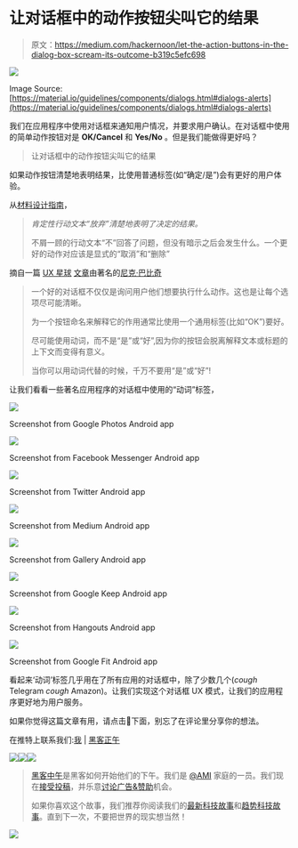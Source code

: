 # 让对话框中的动作按钮尖叫它的结果

> 原文：<https://medium.com/hackernoon/let-the-action-buttons-in-the-dialog-box-scream-its-outcome-b319c5efc698>

![](img/413b6cb63694d837d55b354480324d32.png)

Image Source: [https://material.io/guidelines/components/dialogs.html#dialogs-alerts](https://material.io/guidelines/components/dialogs.html#dialogs-alerts)

我们在应用程序中使用对话框来通知用户情况，并要求用户确认。在对话框中使用的简单动作按钮对是 **OK/Cancel** 和 **Yes/No** 。但是我们能做得更好吗？

> 让对话框中的动作按钮尖叫它的结果

如果动作按钮清楚地表明结果，比使用普通标签(如“确定/是”)会有更好的用户体验。

从[材料设计指南](https://material.io/guidelines/components/dialogs.html#dialogs-alerts)，

> *肯定性行动文本“放弃”清楚地表明了决定的结果。*
> 
> 不屑一顾的行动文本“不”回答了问题，但没有暗示之后会发生什么。一个更好的动作对应该是显式的“取消”和“删除”

摘自一篇 [UX 星球](https://uxplanet.org/) [文章](https://uxplanet.org/primary-secondary-action-buttons-c16df9b36150#.zhrqw89k0)由著名的[尼克·巴比奇](https://medium.com/u/bcab753a4d4e?source=post_page-----b319c5efc698--------------------------------)

> 一个好的对话框不仅仅是询问用户他们想要执行什么动作。这也是让每个选项尽可能清晰。
> 
> 为一个按钮命名来解释它的作用通常比使用一个通用标签(比如“OK”)要好。
> 
> 尽可能使用动词，而不是“是”或“好”,因为你的按钮会脱离解释文本或标题的上下文而变得有意义。
> 
> 当你可以用动词代替的时候，千万不要用“是”或“好”!

让我们看看一些著名应用程序的对话框中使用的“动词”标签，

![](img/a0c67ccc54711f300991f0c4bb8497d3.png)

Screenshot from Google Photos Android app

![](img/71fed09ff0a3ec7d86faa56691ef56e3.png)

Screenshot from Facebook Messenger Android app

![](img/c8e8b248d69fbf75feaa81331ea6d655.png)

Screenshot from Twitter Android app

![](img/ad2d6bb3815effd92114309776cc7f78.png)

Screenshot from Medium Android app

![](img/45fc913901b7dba0161a624acf0c5e79.png)

Screenshot from Gallery Android app

![](img/5b0265bb4dc4cca79784167f03c2e4a3.png)

Screenshot from Google Keep Android app

![](img/7d4f1230fbd1d3b4394eddae0694c8cd.png)

Screenshot from Hangouts Android app

![](img/98f0c1d4cb84eb6f6297115e15d0517a.png)

Screenshot from Google Fit Android app

看起来‘动词’标签几乎用在了所有应用的对话框中，除了少数几个(*cough* Telegram *cough* Amazon)。让我们实现这个对话框 UX 模式，让我们的应用程序更好地为用户服务。

如果你觉得这篇文章有用，请点击💚下面，别忘了在评论里分享你的想法。

在推特上联系我们:[我](https://twitter.com/Dineshbabuhunky) | [黑客正午](https://twitter.com/hackernoon)

[![](img/50ef4044ecd4e250b5d50f368b775d38.png)](http://bit.ly/HackernoonFB)[![](img/979d9a46439d5aebbdcdca574e21dc81.png)](https://goo.gl/k7XYbx)[![](img/2930ba6bd2c12218fdbbf7e02c8746ff.png)](https://goo.gl/4ofytp)

> [黑客中午](http://bit.ly/Hackernoon)是黑客如何开始他们的下午。我们是 [@AMI](http://bit.ly/atAMIatAMI) 家庭的一员。我们现在[接受投稿](http://bit.ly/hackernoonsubmission)，并乐意[讨论广告&赞助](mailto:partners@amipublications.com)机会。
> 
> 如果你喜欢这个故事，我们推荐你阅读我们的[最新科技故事](http://bit.ly/hackernoonlatestt)和[趋势科技故事](https://hackernoon.com/trending)。直到下一次，不要把世界的现实想当然！

![](img/be0ca55ba73a573dce11effb2ee80d56.png)